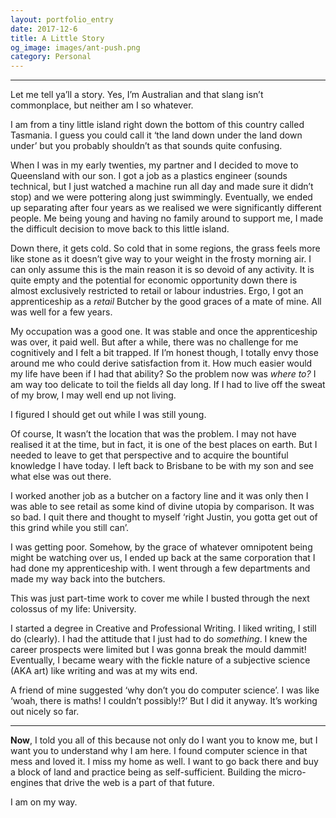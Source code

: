 ```yaml
---
layout: portfolio_entry
date: 2017-12-6
title: A Little Story
og_image: images/ant-push.png
category: Personal
---
```

<hr>

Let me tell ya’ll a story. Yes, I’m Australian and that slang isn’t commonplace, but neither am I so whatever. 

I am from a tiny little island right down the bottom of this country called Tasmania. I guess you could call it ‘the land down under the land down under’ but you probably shouldn’t as that sounds quite confusing. 

When I was in my early twenties, my partner and I decided to move to Queensland with our son. I got a job as a plastics engineer (sounds technical, but I just watched a machine run all day and made sure it didn’t stop) and we were pottering along just swimmingly. Eventually, we ended up separating after four years as we realised we were significantly different people. Me being young and having no family around to support me, I made the difficult decision to move back to this little island.

Down there, it gets cold. So cold that in some regions, the grass feels more like stone as it doesn’t give way to your weight in the frosty morning air. I can only assume this is the main reason it is so devoid of any activity. It is quite empty and the potential for economic opportunity down there is almost exclusively restricted to retail or labour industries. Ergo, I got an apprenticeship as a *retail* Butcher by the good graces of a mate of mine. All was well for a few years.

My occupation was a good one. It was stable and once the apprenticeship was over, it paid well. But after a while, there was no challenge for me cognitively and I felt a bit trapped. If I’m honest though, I totally envy those around me who could derive satisfaction from it. How much easier would my life have been if I had that ability? So the problem now was *where to?* I am way too delicate to toil the fields all day long. If I had to live off the sweat of my brow, I may well end up not living. 

I figured I should get out while I was still young. 

Of course, It wasn’t the location that was the problem. I may not have realised it at the time, but in fact, it is one of the best places on earth. But I needed to leave to get that perspective and to acquire the bountiful knowledge I have today. I left back to Brisbane to be with my son and see what else was out there.

I worked another job as a butcher on a factory line and it was only then I was able to see retail as some kind of divine utopia by comparison. It was so bad. I quit there and thought to myself ‘right Justin, you gotta get out of this grind while you still can’.

I was getting poor. Somehow, by the grace of whatever omnipotent being might be watching over us, I ended up back at the same corporation that I had done my apprenticeship with. I went through a few departments and made my way back into the butchers.

This was just part-time work to cover me while I busted through the next colossus of my life: University. 

I started a degree in Creative and Professional Writing. I liked writing, I still do (clearly). I had the attitude that I just had to do *something*. I knew the career prospects were limited but I was gonna break the mould dammit! Eventually, I became weary with the fickle nature of a subjective science (AKA art) like writing and was at my wits end.

A friend of mine suggested ‘why don’t you do computer science’. I was like ‘woah, there is maths! I couldn’t possibly!?’ But I did it anyway. It’s working out nicely so far.

<hr>

**Now**, I told you all of this because not only do I want you to know me, but I want you to understand why I am here. I found computer science in that mess and loved it. I miss my home as well. I want to go back there and buy a block of land and practice being as self-sufficient. Building the micro-engines that drive the web is a part of that future.

I am on my way.

